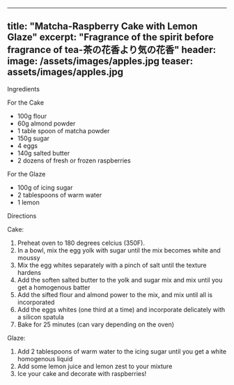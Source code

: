 ---
title: "Matcha-Raspberry Cake with Lemon Glaze"
excerpt: "Fragrance of the spirit before fragrance of tea-茶の花香より気の花香"
header:
  image: /assets/images/apples.jpg
  teaser: assets/images/apples.jpg
  ---
Ingredients

For the Cake 

* 100g flour 
* 60g almond powder
* 1 table spoon of matcha powder
* 150g sugar
* 4 eggs 
* 140g salted butter 
* 2 dozens of fresh or frozen raspberries 

For the Glaze
* 100g of icing sugar 
* 2 tablespoons of warm water 
* 1 lemon 

Directions

Cake: 
1. Preheat oven to 180 degrees celcius (350F).
2. In a bowl, mix the egg yolk with sugar until the mix becomes white and moussy
3. Mix the egg whites separately with a pinch of salt until the texture hardens
4. Add the soften salted butter to the yolk and sugar mix and mix until you get a homogenous batter 
5. Add the sifted flour and almond power to the mix, and mix until all is incorporated 
6. Add the eggs whites (one third at a time) and incorporate delicately with a silicon spatula 
7. Bake for 25 minutes (can vary depending on the oven)

Glaze: 
1. Add 2 tablespoons of warm water to the icing sugar until you get a white homogenous liquid
2. Add some lemon juice and lemon zest to your mixture 
3. Ice your cake and decorate with raspberries! 

